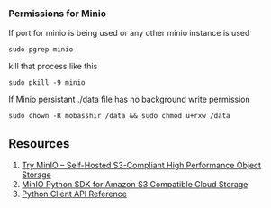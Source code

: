 ### Permissions for Minio 
If port for minio is being used or any other minio instance is used 
```
sudo pgrep minio
```
kill that process like this 
```
sudo pkill -9 minio
```
If Minio persistant ./data file has no background write permission 
```
sudo chown -R mobasshir /data && sudo chmod u+rxw /data
```

## Resources
1. [Try MinIO – Self-Hosted S3-Compliant High Performance Object Storage](https://geekflare.com/minio-object-storage/)
2. [MinIO Python SDK for Amazon S3 Compatible Cloud Storage](https://docs.min.io/docs/python-client-quickstart-guide)
3. [Python Client API Reference](https://docs.min.io/docs/python-client-api-reference)
